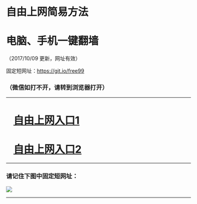 ﻿# 自由上网简易方法

# 电脑、手机一键翻墙

（2017/10/09 更新，网址有效）

固定短网址：https://git.io/free99

### （微信如打不开，请转到浏览器打开）


***





# &nbsp;&nbsp; <a href="http://ft1075924661.fwq-tz-1001.info/fwqtz01.html?t=10090016105 " target="_blank">自由上网入口1</a>
# &nbsp;&nbsp; <a href="http://ft1108522232.fwq-tz-1002.info/fwqtz02.html?t=10090013448 " target="_blank">自由上网入口2</a>
***

### 请记住下图中固定短网址：

<img src="https://s3-us-west-2.amazonaws.com/fwq-1001/yjfq-20170905okok.png" /> 


***

